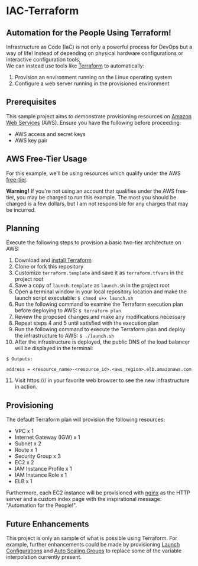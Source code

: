 # IAC-Terraform
## Automation for the People Using Terraform!
Infrastructure as Code (IaC) is not only a powerful process for DevOps but a way of life!
Instead of depending on physical hardware configurations or interactive configuration tools,  
We can instead use tools like [Terraform](https://www.terraform.io) to automatically: 

1. Provision an environment running on the Linux operating system
2. Configure a web server running in the provisioned environment

## Prerequisites
This sample project aims to demonstrate provisioning resources on [Amazon Web Services](https://aws.amazon.com) (AWS). 
Ensure you have the following before proceeding:
* AWS access and secret keys
* AWS key pair

## AWS Free-Tier Usage
For this example, we'll be using resources which qualify under the AWS [free-tier](https://aws.amazon.com/free/). 

**Warning!** 
If you're not using an account that qualifies under the AWS free-tier, you may be charged to run this example. 
The most you should be charged is a few dollars, but I am not responsible for any charges that may be incurred.

## Planning
Execute the following steps to provision a basic two-tier architecture on AWS:
1. Download and [install Terraform](https://www.terraform.io/intro/getting-started/install.html)
2. Clone or fork this repository
3. Customize `terraform.template` and save it as `terraform.tfvars` in the project root
4. Save a copy of `launch.template` as `launch.sh` in the project root
5. Open a terminal window in your local repository location and make the launch script executable:
```$ chmod u+x launch.sh```
6. Run the following command to examine the Terraform execution plan before deploying to AWS:
```$ terraform plan```
7. Review the proposed changes and make any modifications necessary
8. Repeat steps 4 and 5 until satisfied with the execution plan
9. Run the following command to execute the Terraform plan and deploy the infrastructure to AWS:
```$ ./launch.sh```
10. After the infrastructure is deployed, the public DNS of the load balancer will be displayed in the terminal:
```
$ Outputs:

address = <resource_name>-<resource_id>.<aws_region>.elb.amazonaws.com
```

11. Visit https://<elb-address>/ in your favorite web browser to see the new infrastructure in action.

## Provisioning
The default Terraform plan will provision the following resources:
- VPC x 1
- Internet Gateway (IGW) x 1
- Subnet x 2
- Route x 1
- Security Group x 3
- EC2 x 2
- IAM Instance Profile x 1
- IAM Instance Role x 1
- ELB x 1

Furthermore, each EC2 instance will be provisioned with [nginx](http://nginx.org/en/) as the HTTP server 
and a custom index page with the inspirational message: "Automation for the People!".

## Future Enhancements
This project is only an sample of what is possible using Terraform. For example, further enhancements could be made by
provisioning [Launch Configurations](https://www.terraform.io/docs/providers/aws/r/launch_configuration.html) and [Auto Scaling Groups](https://www.terraform.io/docs/providers/aws/r/autoscaling_group.html) to replace some of the variable interpolation
currently present.
